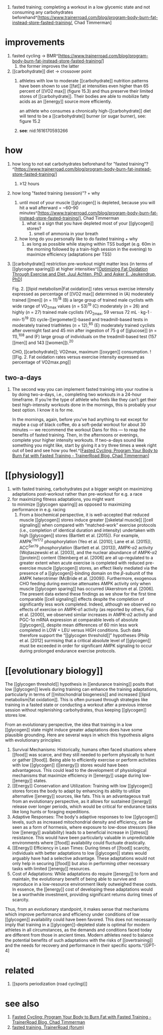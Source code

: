 1. fasted training; completing a workout in a low glycemic state and not consuming any carbohydrates beforehand^[https://www.trainerroad.com/blog/program-body-burn-fat-instead-store-fasted-training/, Chad Timmerman]

# improvements
1. fasted cycling → BMR^[https://www.trainerroad.com/blog/program-body-burn-fat-instead-store-fasted-training/]
	1. the former improves the latter
2. [[carbohydrate]] diet → crossover point
	1. athletes with low to moderate [[carbohydrate]] nutrition patterns have been shown to use [[fat]] at intensities even higher than 65 percent of [[VO2 max]] (figure 15.3) and thus preserve their limited stores of [[carbohydrate]]. Their bodies are able to mobilize fatty acids as an [[energy]] source more efficiently.

		an athlete who consumes a chronically high-[[carbohydrate]] diet will tend to be a [[carbohydrate]] burner (or sugar burner), see: figure 15.2
	1. **see**: nid:1616170593266

# how
1. how long to not eat carbohydrates beforehand for "fasted training"?^[https://www.trainerroad.com/blog/program-body-burn-fat-instead-store-fasted-training/]
	1. ≥12 hours
2. how long "fasted training (session)"? + why
	1. until most of your muscle [[glycogen]] is depleted, because you will hit a wall afterward = ~60–90 minutes^[https://www.trainerroad.com/blog/program-body-burn-fat-instead-store-fasted-training/], Chad Timmerman
		1. what is a sign that you have depleted most of your [[glycogen]] stores?
			1. smell of ammonia in your breath
	2. how long do you personally like to do fasted training + why
		1. as long as possible while staying within TSS budget (e.g. 60m in the morning followed by a train-high session in the evening) to maximize efficiency (adaptations per TSS)
3. [[carbohydrate]] restriction pre-workout might matter less (in terms of [[glycogen sparing]]) at higher intensities^[[Optimizing Fat Oxidation Through Exercise and Diet, Juul Achten, PhD, and Asker E. Jeukendrup, PhD](https://pubmed.ncbi.nlm.nih.gov/15212756/)]
   
   Fig. 2. [[lipid metabolism|Fat oxidation]] rates versus exercise intensity expressed as percentage of [[VO2 max]] determined in (A) moderately trained [[men]] (_n_ = 11)<sup>18</sup> (B) a large group of trained male cyclists with wide range of VO<sub>2max</sub> values (_n_ = 53)<sup>19</sup> (C) moderately (_n_ = 26) and highly (_n_ = 27) trained male cyclists (VO<sub>2max</sub>, 59 versus 72 mL · kg-1 · min-1)<sup>19</sup> (D) cycle-[[ergometer]]-based and treadmill-based tests in moderately trained triathletes (_n_ = 12),<sup>85</sup> (E) moderately trained cyclists after overnight fast and 45 min after ingestion of 75 g of [[glucose]] (_n_ = 11),<sup>108</sup> and (F) large group of individuals on the treadmill-based test (157 [[men]] and 143 [[women]]).<sup>20</sup>
   
   CHO, [[carbohydrate]];
   VO2max, maximum [[oxygen]] consumption.
   ![[Fig. 2. Fat oxidation rates versus exercise intensity expressed as percentage of VO2max.png]]
## two-a-days
1. The second way you can implement fasted training into your routine is by doing two-a-days, i.e., completing two workouts in a 24-hour timeframe. If you’re the type of athlete who feels like they can’t get their best high-intensity workouts done in the mornings, this is probably your best option. I know it is for me.
   
   In the mornings, again, before you’ve had anything to eat except for maybe a cup of black coffee, do a soft-pedal workout for about 30 minutes — we recommend the workout Dans for this — to reap the benefits of fasted training. Then, in the afternoons or evenings, complete your higher intensity workouts. If two-a-days sound like something you might like, start by giving it a try three times a week right out of bed and see how you feel.^[[Fasted Cycling: Program Your Body to Burn Fat with Fasted Training - TrainerRoad Blog, Chad Timmerman](https://www.trainerroad.com/blog/program-body-burn-fat-instead-store-fasted-training/)]

# [[physiology]]
1. with fasted training, carbohydrates put a bigger weight on maximizing adaptations post-workout rather than pre-workout for e.g. a race
2. for maximizing fitness adaptations, you might want to minimize [[glycogen sparing]] as opposed to maximizing performance in e.g. racing
	1. From a biochemical perspective, it is well-accepted that reduced muscle [[glycogen]] stores induce greater [[skeletal muscle]] [[cell signaling]] when compared with “matched-work” exercise protocols (i.e., completion of identical duration and intensity) undertaken with high [[glycogen]] stores (Bartlett et al. [2015]). For example, AMPK<sup>Thr172</sup> phosphorylation (Yeo et al. [2010]; Lane et al. [2015]), ACC<sup>Ser79</sup> phosphorylation (Bartlett et al. [2013]), AMPK-*α*2 activity (Wojtaszewski et al. [2003], and the nuclear abundance of AMPK-*α*2 [[protein]] content (Steinberg et al. [2006] are all up-regulated to a greater extent when acute exercise is completed with reduced pre-exercise muscle [[glycogen]] stores, an effect likely mediated via the presence of a [[glycogen]]-binding domain on the _β_-subunit of the AMPK heterotrimer (McBride et al. [2009]). Furthermore, exogenous CHO feeding during exercise attenuates AMPK activity only when muscle [[glycogen sparing]] has occurred (Akerstrom et al. [2006]. The present data extend these findings as we show for the first time comparable [[cell signaling]] effects despite the completion of significantly less work completed. Indeed, although we observed no effects of exercise on AMPK-*α*1 activity (as reported by others, Fuji et al. [2000], we observed similar increases in AMPK-*α*2 activity and PGC-1*α* mRNA expression at comparable levels of absolute [[glycogen]], despite mean differences of 60 min less work completed in LOW + LEU versus HIGH conditions. Such data therefore support the “[[glycogen threshold]]” hypotheses (Philp et al. [2012] surmising that a critical absolute level of [[glycogen]] must be exceeded in order for significant AMPK signaling to occur during prolonged endurance exercise protocols.

# [[evolutionary biology]]
The [[glycogen threshold]] hypothesis in [[endurance training]] posits that low [[glycogen]] levels during training can enhance the training adaptations, particularly in terms of [[mitochondrial biogenesis]] and increased [[lipid metabolism|fat oxidation]]. This is often pursued through strategies like training in a fasted state or conducting a workout after a previous intense session without replenishing carbohydrates, thus keeping [[glycogen]] stores low.

From an evolutionary perspective, the idea that training in a low [[glycogen]] state might induce greater adaptations does have some plausible grounding. Here are several ways in which this hypothesis aligns with evolutionary principles:
1. Survival Mechanisms: Historically, humans often faced situations where [[food]] was scarce, and they still needed to perform physically to hunt or gather [[food]]. Being able to efficiently exercise or perform activities with low [[glycogen]] ([[energy]]) stores would have been advantageous. This could lead to the development of physiological mechanisms that maximize efficiency in [[energy]] usage during low-[[energy]] states.
2. [[Energy]] Conservation and Utilization: Training with low [[glycogen]] stores forces the body to adapt by enhancing its ability to utilize alternative [[energy]] sources, like fats. This is an advantageous trait from an evolutionary perspective, as it allows for sustained [[energy]] release over longer periods, which would be critical for endurance tasks like long hunts or foraging expeditions.
3. Adaptive Responses: The body's adaptive responses to low [[glycogen]] levels, such as increased mitochondrial density and efficiency, can be seen as a form of hormesis, where exposure to low-dose stressors (like low [[energy]] availability) leads to a beneficial increase in [[stress]] resistance. This would have been particularly valuable in unpredictable environments where [[food]] availability could fluctuate drastically.
4. [[Energy]] Efficiency in Lean Times: During times of [[food]] scarcity, individuals with better adaptations to low [[glycogen]] states would arguably have had a selective advantage. These adaptations would not only help in securing [[food]] but also in performing other necessary tasks with limited [[energy]] resources.
5. Cost of Adaptations: While adaptations do require [[energy]] to form and maintain, the evolutionary benefit of being able to survive and reproduce in a low-resource environment likely outweighed these costs. In essence, the [[energy]] cost of developing these adaptations would be a worthwhile investment, providing significant returns during times of scarcity.

Thus, from an evolutionary standpoint, it makes sense that mechanisms which improve performance and efficiency under conditions of low [[glycogen]] availability could have been favored. This does not necessarily imply that training in a [[glycogen]]-depleted state is optimal for modern athletes in all circumstances, as the demands and conditions faced today are different from those in ancient times. Modern athletes need to balance the potential benefits of such adaptations with the risks of [[overtraining]] and the needs for recovery and performance in their specific sports.^[GPT-4]

# related
1. [[sports periodization (road cycling)]]

# see also
1. [Fasted Cycling: Program Your Body to Burn Fat with Fasted Training - TrainerRoad Blog, Chad Timmerman](https://www.trainerroad.com/blog/program-body-burn-fat-instead-store-fasted-training/)
2. [fasted training, TrainerRoad (forum)](https://www.trainerroad.com/forum/t/a-few-questions-about-fasting-rides-fasted-training/3629/2?u=lorenz_duremdes)